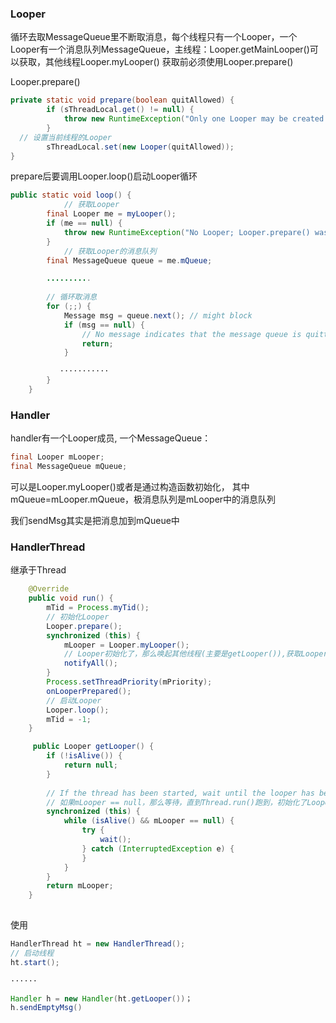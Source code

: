 ### Looper



循环去取MessageQueue里不断取消息，每个线程只有一个Looper，一个Looper有一个消息队列MessageQueue，主线程：Looper.getMainLooper()可以获取，其他线程Looper.myLooper() 获取前必须使用Looper.prepare()

Looper.prepare()

```java
private static void prepare(boolean quitAllowed) {
        if (sThreadLocal.get() != null) {
            throw new RuntimeException("Only one Looper may be created per thread");
        }
  // 设置当前线程的Looper
        sThreadLocal.set(new Looper(quitAllowed));
}
```



prepare后要调用Looper.loop()启动Looper循环

```java
public static void loop() {
  			// 获取Looper
        final Looper me = myLooper();
        if (me == null) {
            throw new RuntimeException("No Looper; Looper.prepare() wasn't called on this thread.");
        }
  			// 获取Looper的消息队列
        final MessageQueue queue = me.mQueue;

        ..........
				
        // 循环取消息
        for (;;) {
            Message msg = queue.next(); // might block
            if (msg == null) {
                // No message indicates that the message queue is quitting.
                return;
            }

           ···········
        }
    }
```



### Handler

handler有一个Looper成员, 一个MessageQueue：

```java
final Looper mLooper;
final MessageQueue mQueue;
```

可以是Looper.myLooper()或者是通过构造函数初始化， 其中mQueue=mLooper.mQueue，极消息队列是mLooper中的消息队列

我们sendMsg其实是把消息加到mQueue中





### HandlerThread

继承于Thread

```Java
    @Override
    public void run() {
        mTid = Process.myTid();
        // 初始化Looper
        Looper.prepare();
        synchronized (this) {
            mLooper = Looper.myLooper();
            // Looper初始化了，那么唤起其他线程(主要是getLooper()),获取Looper
            notifyAll();
        }
        Process.setThreadPriority(mPriority);
        onLooperPrepared();
      	// 启动Looper
        Looper.loop();
        mTid = -1;
    }

     public Looper getLooper() {
        if (!isAlive()) {
            return null;
        }
        
        // If the thread has been started, wait until the looper has been created.
        // 如果mLooper == null，那么等待，直到Thread.run()跑到，初始化了Looper
        synchronized (this) {
            while (isAlive() && mLooper == null) {
                try {
                    wait();
                } catch (InterruptedException e) {
                }
            }
        }
        return mLooper;
    }
    
```



使用

```java
HandlerThread ht = new HandlerThread();
// 启动线程
ht.start();

······

Handler h = new Handler(ht.getLooper())；
h.sendEmptyMsg()
```





